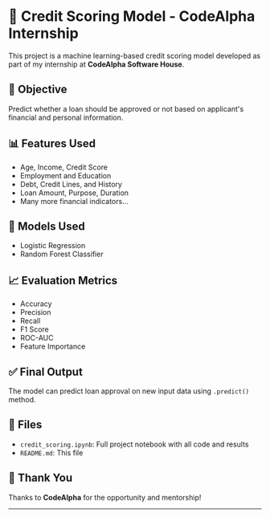 # 🏦 Credit Scoring Model - CodeAlpha Internship

This project is a machine learning-based credit scoring model developed as part of my internship at **CodeAlpha Software House**.

## 🚀 Objective
Predict whether a loan should be approved or not based on applicant's financial and personal information.

## 📊 Features Used
- Age, Income, Credit Score
- Employment and Education
- Debt, Credit Lines, and History
- Loan Amount, Purpose, Duration
- Many more financial indicators...

## 🧠 Models Used
- Logistic Regression
- Random Forest Classifier

## 📈 Evaluation Metrics
- Accuracy
- Precision
- Recall
- F1 Score
- ROC-AUC
- Feature Importance

## ✅ Final Output
The model can predict loan approval on new input data using `.predict()` method.

## 📁 Files
- `credit_scoring.ipynb`: Full project notebook with all code and results
- `README.md`: This file

## 🙌 Thank You
Thanks to **CodeAlpha** for the opportunity and mentorship!

---
